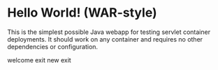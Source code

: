 Hello World! (WAR-style)
===============

This is the simplest possible Java webapp for testing servlet container deployments.  It should work on any container and requires no other dependencies or configuration.

welcome exit new exit
